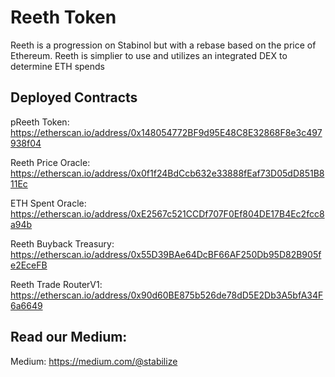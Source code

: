 # Reeth Token
Reeth is a progression on Stabinol but with a rebase based on the price of Ethereum. Reeth is simplier to use and utilizes an integrated DEX to determine ETH spends

## Deployed Contracts
pReeth Token: https://etherscan.io/address/0x148054772BF9d95E48C8E32868F8e3c497938f04

Reeth Price Oracle: https://etherscan.io/address/0x0f1f24BdCcb632e33888fEaf73D05dD851B811Ec

ETH Spent Oracle: https://etherscan.io/address/0xE2567c521CCDf707F0Ef804DE17B4Ec2fcc8a94b

Reeth Buyback Treasury: https://etherscan.io/address/0x55D39BAe64DcBF66AF250Db95D82B905fe2EceFB

Reeth Trade RouterV1: https://etherscan.io/address/0x90d60BE875b526de78dD5E2Db3A5bfA34F6a6649

## Read our Medium:
Medium: https://medium.com/@stabilize
